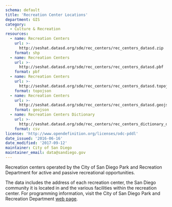 ```yaml
---
schema: default
title: 'Recreation Center Locations'
department: GIS
category:
  - Culture & Recreation
resources:
  - name: Recreation Centers
    url: >-
      http://seshat.datasd.org/sde/rec_centers/rec_centers_datasd.zip
    format: shp
  - name: Recreation Centers
    url: >-
      http://seshat.datasd.org/sde/rec_centers/rec_centers_datasd.pbf
    format: pbf
  - name: Recreation Centers
    url: >-
      http://seshat.datasd.org/sde/rec_centers/rec_centers_datasd.topojson
    format: topojson
  - name: Recreation Centers
    url: >-
      http://seshat.datasd.org/sde/rec_centers/rec_centers_datasd.geojson
    format: geojson
  - name: Recreation Centers Dictionary
    url: >-
      http://seshat.datasd.org/sde/rec_centers/rec_centers_dictionary_datasd.csv
    format: csv
license: 'http://www.opendefinition.org/licenses/odc-pddl'
date_issued: '2016-06-16'
date_modified: '2017-09-12'
maintainer: City of San Diego
maintainer_email: data@sandiego.gov
---
```

Recreation centers operated by the City of San Diego Park and Recreation
Department for active and passive recreational opportunities.
<!--more-->
The data includes the address of each recreation center, the San Diego
community it is located in and the various facilities within the recreation
center. For programming information, visit the City of San Diego Park and
Recreation Department <a href="http://www.sandiego.gov/park-and-recreation/"
target="_blank" rel="noopener">web page</a>.

